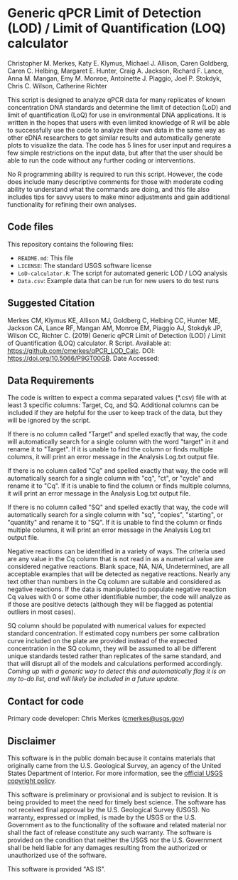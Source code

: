 # Generic qPCR Limit of Detection (LOD) / Limit of Quantification (LOQ) calculator

Christopher M. Merkes, Katy E. Klymus, Michael J. Allison, Caren Goldberg, Caren C. Helbing, Margaret E. Hunter, Craig A. Jackson, Richard F. Lance, Anna M. Mangan, Emy M. Monroe, Antoinette J. Piaggio, Joel P. Stokdyk, Chris C. Wilson, Catherine Richter

This script is designed to analyze qPCR data for many replicates of known concentration DNA standards and determine the limit of detection (LoD) and limit of quantification (LoQ) for use in environmental DNA applications. It is written in the hopes that users with even limited knowledge of R will be able to successfully use the code to analyze their own data in the same way as other eDNA researchers to get similar results and automatically generate plots to visualize the data. The code has 5 lines for user input and requires a few simple restrictions on the input data, but after that the user should be able to run the code without any further coding or interventions.

No R programming ability is required to run this script. However, the code does include many descriptive comments for those with moderate coding ability to understand what the commands are doing, and this file also includes tips for savvy users to make minor adjustments and gain additional functionality for refining their own analyses.

## Code files

This repository contains the following files:
- `README.md`: This file
- `LICENSE`: The standard USGS software license
- `LoD-calculator.R`: The script for automated generic LOD / LOQ analysis
- `Data.csv`: Example data that can be run for new users to do test runs

## Suggested Citation

Merkes CM, Klymus KE, Allison MJ, Goldberg C, Helbing CC, Hunter ME, Jackson CA, Lance RF, Mangan AM, Monroe EM, Piaggio AJ, Stokdyk JP, Wilson CC, Richter C. (2019) Generic qPCR Limit of Detection (LOD) / Limit of Quantification (LOQ) calculator. R Script. Available at: https://github.com/cmerkes/qPCR_LOD_Calc. DOI: https://doi.org/10.5066/P9GT00GB. Date Accessed: <DATE>

## Data Requirements

The code is written to expect a comma separated values (\*.csv) file with at least 3 specific columns: Target, Cq, and SQ. Additional columns can be included if they are helpful for the user to keep track of the data, but they will be ignored by the script.

If there is no column called "Target" and spelled exactly that way, the code will automatically search for a single column with the word "target" in it and rename it to "Target". If it is unable to find the column or finds multiple columns, it will print an error message in the Analysis Log.txt output file.

If there is no column called "Cq" and spelled exactly that way, the code will automatically search for a single column with "cq", "ct", or "cycle" and rename it to "Cq". If it is unable to find the column or finds multiple columns, it will print an error message in the Analysis Log.txt output file.

If there is no column called "SQ" and spelled exactly that way, the code will automatically search for a single column with "sq", "copies", "starting", or "quantity" and rename it to "SQ". If it is unable to find the column or finds multiple columns, it will print an error message in the Analysis Log.txt output file.

Negative reactions can be identified in a variety of ways. The criteria used are any value in the Cq column that is not read in as a numerical value are considered negative reactions. Blank space, NA, N/A, Undetermined, are all acceptable examples that will be detected as negative reactions. Nearly any text other than numbers in the Cq column are suitable and considered as negative reactions. If the data is manipulated to populate negative reaction Cq values with 0 or some other identifiable number, the code will analyze as if those are positive detects (although they will be flagged as potential outliers in most cases).

SQ column should be populated with numerical values for expected standard concentration. If estimated copy numbers per some calibration curve included on the plate are provided instead of the expected concentration in the SQ column, they will be assumed to all be different unique standards tested rather than replicates of the same standard, and that will disrupt all of the models and calculations performed accordingly. *Coming up with a generic way to detect this and automatically flag it is on my to-do list, and will likely be included in a future update.*

## Contact for code

Primary code developer: Chris Merkes (cmerkes@usgs.gov)

## Disclaimer

This software is in the public domain because it contains materials that originally came from the U.S. Geological Survey, an agency of the United States Department of Interior. For more information, see the [official USGS copyright policy](https://www2.usgs.gov/visual-id/credit_usgs.html#copyright/).


This software is preliminary or provisional and is subject to revision. It is being provided to meet the need for timely best science. The software has not received final approval by the U.S. Geological Survey (USGS). No warranty, expressed or implied, is made by the USGS or the U.S. Government as to the functionality of the software and related material nor shall the fact of release constitute any such warranty. The software is provided on the condition that neither the USGS nor the U.S. Government shall be held liable for any damages resulting from the authorized or unauthorized use of the software.

This software is provided "AS IS".
